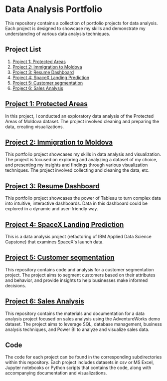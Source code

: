 # Data Analysis Portfolio

This repository contains a collection of portfolio projects for data analysis. Each project is designed to showcase my skills and demonstrate my understanding of various data analysis techniques.

## Project List

1. [Project 1: Protected Areas](#project-1-protected-areas)
2. [Project 2: Immigration to Moldova](#project-2-immigration-to-moldova)
3. [Project 3: Resume Dashboard](#project-3-resume-dashboard)
4. [Project 4: SpaceX Landing Prediction](#project-4-spacex-landing-prediction)
5. [Project 5: Customer segmentation](#project-5-customer-segmentation)
6. [Project 6: Sales Analysis](#project-6-sales-analysis)

## [Project 1: Protected Areas](Protected_Areas/README.md)

In this project, I conducted an exploratory data analysis of the Protected Areas of Moldova dataset. The project involved cleaning and preparing the data, creating visualizations. 

## [Project 2: Immigration to Moldova](Immigration_Moldova/README.md)

This portfolio project showcases my skills in data analysis and visualization. The project is focused on exploring and analyzing a dataset of my choice, and presenting my insights and findings through various visualization techniques. The project involved collecting and cleaning the data, etc.

## [Project 3: Resume Dashboard](Resume_Dashboard/README.md)

This portfolio project showcases the power of Tableau to turn complex data into intuitive, interactive dashboards. Data in this dashboard could be explored in a dynamic and user-friendly way.

## [Project 4: SpaceX Landing Prediction](SpaceX_Landing_Prediction/README.md)

This is a data analysis project (refactoring of IBM Applied Data Science Capstone) that examines SpaceX's launch data.

## [Project 5: Customer segmentation](Customer_Segmentation/README.md)

This repository contains code and analysis for a customer segmentation project. The project aims to segment customers based on their attributes and behavior, and provide insights to help businesses make informed decisions.

## [Project 6: Sales Analysis](Sales_Analysis/README.md)

This repository contains the materials and documentation for a data analysis project focused on sales analysis using the AdventureWorks demo dataset. The project aims to leverage SQL, database management, business analysis techniques, and Power BI to analyze and visualize sales data.

## Code

The code for each project can be found in the corresponding subdirectories within this repository. Each project includes datasets in csv or MS Excel, Jupyter notebooks or Python scripts that contains the code, along with accompanying documentation and visualizations.

